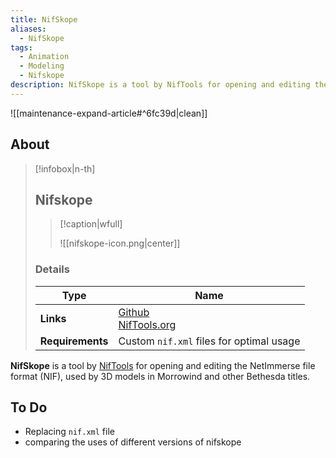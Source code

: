 ```yaml
---
title: NifSkope
aliases:
  - NifSkope
tags:
  - Animation
  - Modeling
  - Nifskope
description: NifSkope is a tool by NifTools for opening and editing the NIF file format used by 3D models in Morrowind and other Bethesda titles.
---
```


![[maintenance-expand-article#^6fc39d|clean]]

## About

> [!infobox|n-th]
> 
> ## Nifskope
> 
> > [!caption|wfull]
> > 
> > ![[nifskope-icon.png|center]]
> 
> ### Details
> 
> | Type | Name |
> | --- | --- |
> | **Links** | [Github](https://github.com/niftools/nifskope)<br>[NifTools.org](https://www.niftools.org/) |
> | **Requirements** | Custom `nif.xml` files for optimal usage |

**NifSkope** is a tool by [NifTools](https://www.niftools.org/) for opening and editing the NetImmerse file format (NIF), used by 3D models in Morrowind and other Bethesda titles.

## To Do

- Replacing `nif.xml` file
- comparing the uses of different versions of nifskope